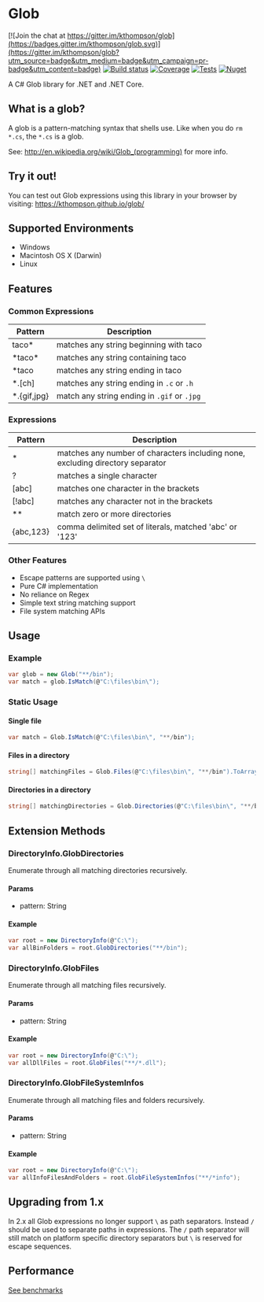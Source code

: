 ﻿# Glob

[![Join the chat at https://gitter.im/kthompson/glob](https://badges.gitter.im/kthompson/glob.svg)](https://gitter.im/kthompson/glob?utm_source=badge&utm_medium=badge&utm_campaign=pr-badge&utm_content=badge)
[![Build status](https://img.shields.io/azure-devops/build/automaters/Glob/7)](https://automaters.visualstudio.com/Glob/_build?definitionId=7)
[![Coverage](https://img.shields.io/azure-devops/coverage/automaters/Glob/7)](https://automaters.visualstudio.com/Glob/_build?definitionId=7)
[![Tests](https://img.shields.io/azure-devops/tests/automaters/Glob/7)](https://automaters.visualstudio.com/Glob/_build?definitionId=7)
[![Nuget](https://img.shields.io/nuget/v/glob.svg)](https://www.nuget.org/packages/Glob/)


A C# Glob library for .NET and .NET Core.

## What is a glob?

A glob is a pattern-matching syntax that shells use.  Like when you do
`rm *.cs`, the `*.cs` is a glob. 

See: http://en.wikipedia.org/wiki/Glob_(programming) for more info.

## Try it out!

You can test out Glob expressions using this library in your browser by visiting:
https://kthompson.github.io/glob/

## Supported Environments

* Windows
* Macintosh OS X (Darwin)
* Linux

## Features

### Common Expressions

| Pattern   | Description                                                                    |
|-----------|--------------------------------------------------------------------------------|
| taco*     | matches any string beginning with taco                                         |
| \*taco\*  | matches any string containing taco                                             |
| *taco     | matches any string ending in taco                                              |
| *.[ch]    | matches any string ending in `.c` or `.h`                                      |
| *.{gif,jpg} | match any string ending in `.gif` or `.jpg`                                  |

### Expressions

| Pattern   | Description                                                                    |
|-----------|--------------------------------------------------------------------------------|
| *         | matches any number of characters including none, excluding directory separator |
| ?         | matches a single character                                                     |
| [abc]     | matches one character in the brackets                                          |
| [!abc]    | matches any character not in the brackets                                      |
| **        | match zero or more directories                                                 |
| {abc,123} | comma delimited set of literals, matched 'abc' or '123'                        |

### Other Features

* Escape patterns are supported using `\`
* Pure C# implementation
* No reliance on Regex
* Simple text string matching support
* File system matching APIs

## Usage

### Example

```csharp
var glob = new Glob("**/bin");
var match = glob.IsMatch(@"C:\files\bin\");
```

### Static Usage

#### Single file

```csharp
var match = Glob.IsMatch(@"C:\files\bin\", "**/bin");	
```

#### Files in a directory

```csharp
string[] matchingFiles = Glob.Files(@"C:\files\bin\", "**/bin").ToArray();	
```

#### Directories in a directory

```csharp
string[] matchingDirectories = Glob.Directories(@"C:\files\bin\", "**/bin").ToArray();	
```

## Extension Methods

### DirectoryInfo.GlobDirectories

Enumerate through all matching directories recursively.

#### Params

* pattern: String

#### Example

```csharp
var root = new DirectoryInfo(@"C:\");
var allBinFolders = root.GlobDirectories("**/bin");
```

### DirectoryInfo.GlobFiles

Enumerate through all matching files recursively.

#### Params

* pattern: String

#### Example

```csharp
var root = new DirectoryInfo(@"C:\");
var allDllFiles = root.GlobFiles("**/*.dll");
```

### DirectoryInfo.GlobFileSystemInfos

Enumerate through all matching files and folders recursively.

#### Params

* pattern: String

#### Example

```csharp
var root = new DirectoryInfo(@"C:\");
var allInfoFilesAndFolders = root.GlobFileSystemInfos("**/*info");
```

## Upgrading from 1.x

In 2.x all Glob expressions no longer support `\` as path separators. Instead `/` should be used to separate paths in expressions. 
The `/` path separator will still match on platform specific directory separators but `\` is reserved for escape sequences.


## Performance

[See benchmarks](test/Glob.Benchmarks/BenchmarkDotNet.Artifacts/results/GlobExpressions.Benchmarks.GlobBenchmarks-report-github.md)
